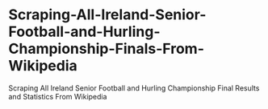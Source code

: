 # Scraping-All-Ireland-Senior-Football-and-Hurling-Championship-Finals-From-Wikipedia
Scraping All Ireland Senior Football and Hurling Championship Final Results and Statistics From Wikipedia
